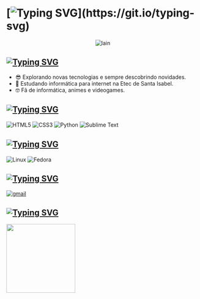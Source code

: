 # [![Typing SVG](https://readme-typing-svg.demolab.com?font=Silkscreen&size=30&pause=1000&color=F7F7F7&vCenter=true&width=450&height=60&lines=Hello%2C+Gustavo+is+here!;Ol%C3%A1%2C+Gustavo+est%C3%A1+aqui!)](https://git.io/typing-svg)

<div align="center">
	<img alt="lain" src="https://github.com/user-attachments/assets/dec83da0-fdbc-4b16-9830-34281eae06b3">
</div>

## [![Typing SVG](https://readme-typing-svg.demolab.com?font=Silkscreen&size=30&pause=1000&color=F7F7F7&vCenter=true&width=450&height=60&lines=About+me;Sobre+mim)](https://git.io/typing-svg)

- 😎 Explorando novas tecnologias e sempre descobrindo novidades.
- 📕 Estudando informática para internet na Etec de Santa Isabel.
- 🤓 Fã de informática, animes e videogames.

## [![Typing SVG](https://readme-typing-svg.demolab.com?font=Silkscreen&size=30&pause=1000&color=F7F7F7&vCenter=true&width=500&height=60&lines=Languages+%26+Tools;Linguagens+%26+Ferramentas)](https://git.io/typing-svg)

<div style="display: inline_block">
    <img align="center" alt="HTML5" src="https://img.shields.io/badge/HTML5-E34F26?style=for-the-badge&logo=html5&logoColor=white" />  
    <img align="center" alt="CSS3" src="https://img.shields.io/badge/CSS3-1572B6?style=for-the-badge&logo=css3&logoColor=white" />
    <img align="center" alt="Python" src="https://img.shields.io/badge/Python-3776AB?style=for-the-badge&logo=python&logoColor=white" />
    <img align="center" alt="Sublime Text" src="https://img.shields.io/badge/sublime_text-%23575757.svg?&style=for-the-badge&logo=sublime-text&logoColor=important">
</div>

## [![Typing SVG](https://readme-typing-svg.demolab.com?font=Silkscreen&size=30&pause=1000&color=F7F7F7&vCenter=true&width=500&height=60&lines=Working+environment;Ambiente+de+trabalho)](https://git.io/typing-svg)

<div style="display: inline_block">
	<img align="center" alt="Linux" src="https://img.shields.io/badge/Linux-FCC624?style=for-the-badge&logo=linux&logoColor=black">
	<img align="center" alt="Fedora" src="https://img.shields.io/badge/Fedora-294172?style=for-the-badge&logo=fedora&logoColor=white">
</div>

## [![Typing SVG](https://readme-typing-svg.demolab.com?font=Silkscreen&size=30&pause=1000&color=F7F7F7&vCenter=true&width=500&height=60&lines=Where+to+contact;Onde+entrar+em+contato)](https://git.io/typing-svg)

<div style="display: inline_block">
	<a href="mailto:gustavoppietrosantana@gmail.com">
		<img align="center" alt="gmail" src="https://img.shields.io/badge/Gmail-D14836?style=for-the-badge&logo=gmail&logoColor=white">
	</a>
</div>

## [![Typing SVG](https://readme-typing-svg.demolab.com?font=Silkscreen&size=30&pause=1000&color=F7F7F7&vCenter=true&width=500&height=60&lines=GitHub+Stats;Estat%C3%ADsticas+do+GitHub)](https://git.io/typing-svg)

<div>
	<a href="https://github.com/guto-off" title="Perfil do Gustavo">
 		<img height="180em" src="https://github-readme-stats.vercel.app/api?username=guto-off&theme=omni&show_icons=true"/>
	</a>
</div>																										
